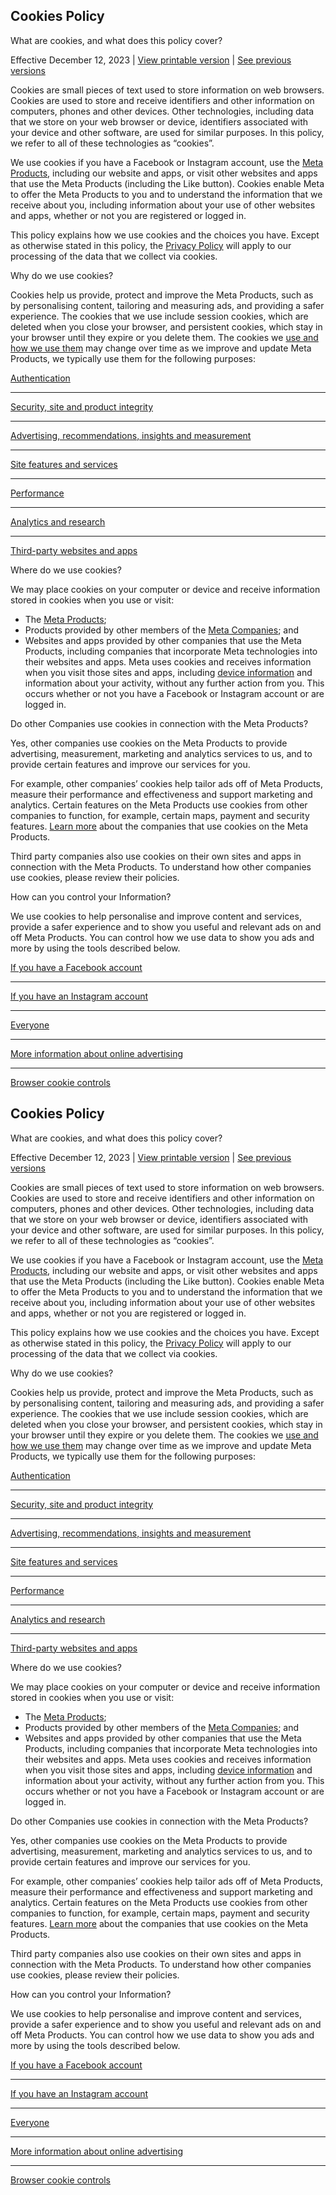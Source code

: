 Cookies Policy
--------------

What are cookies, and what does this policy cover?

Effective December 12, 2023 | [View printable version](https://mbasic.facebook.com/privacy/policies/cookies/printable/) | [See previous versions](https://www.facebook.com/privacy/policies/cookies/?show_versions=1)

Cookies are small pieces of text used to store information on web browsers. Cookies are used to store and receive identifiers and other information on computers, phones and other devices. Other technologies, including data that we store on your web browser or device, identifiers associated with your device and other software, are used for similar purposes. In this policy, we refer to all of these technologies as “cookies”.

We use cookies if you have a Facebook or Instagram account, use the [Meta Products](https://www.facebook.com/help/1561485474074139), including our website and apps, or visit other websites and apps that use the Meta Products (including the Like button). Cookies enable Meta to offer the Meta Products to you and to understand the information that we receive about you, including information about your use of other websites and apps, whether or not you are registered or logged in.

This policy explains how we use cookies and the choices you have. Except as otherwise stated in this policy, the [Privacy Policy](https://www.facebook.com/privacy/policy) will apply to our processing of the data that we collect via cookies.

Why do we use cookies?

Cookies help us provide, protect and improve the Meta Products, such as by personalising content, tailoring and measuring ads, and providing a safer experience. The cookies that we use include session cookies, which are deleted when you close your browser, and persistent cookies, which stay in your browser until they expire or you delete them. The cookies we [use and how we use them](https://www.facebook.com/privacy/policies/cookies/?annotations[0]=explanation%2F1_common_cookies_and_uses) may change over time as we improve and update Meta Products, we typically use them for the following purposes:

[Authentication](https://www.facebook.com/privacy/policies/cookies/?subpage=subpage-1.1)

* * *

[Security, site and product integrity](https://www.facebook.com/privacy/policies/cookies/?subpage=subpage-1.2)

* * *

[Advertising, recommendations, insights and measurement](https://www.facebook.com/privacy/policies/cookies/?subpage=subpage-1.3)

* * *

[Site features and services](https://www.facebook.com/privacy/policies/cookies/?subpage=subpage-1.4)

* * *

[Performance](https://www.facebook.com/privacy/policies/cookies/?subpage=subpage-1.5)

* * *

[Analytics and research](https://www.facebook.com/privacy/policies/cookies/?subpage=subpage-1.6)

* * *

[Third-party websites and apps](https://www.facebook.com/privacy/policies/cookies/?subpage=subpage-1.7)

Where do we use cookies?

We may place cookies on your computer or device and receive information stored in cookies when you use or visit:

* The [Meta Products](https://www.facebook.com/help/1561485474074139?ref=cookies);
* Products provided by other members of the [Meta Companies](https://www.facebook.com/help/111814505650678?ref=cookies); and
* Websites and apps provided by other companies that use the Meta Products, including companies that incorporate Meta technologies into their websites and apps. Meta uses cookies and receives information when you visit those sites and apps, including [device information](https://www.facebook.com/privacy/policies/cookies) and information about your activity, without any further action from you. This occurs whether or not you have a Facebook or Instagram account or are logged in.

Do other Companies use cookies in connection with the Meta Products?

Yes, other companies use cookies on the Meta Products to provide advertising, measurement, marketing and analytics services to us, and to provide certain features and improve our services for you.

For example, other companies’ cookies help tailor ads off of Meta Products, measure their performance and effectiveness and support marketing and analytics. Certain features on the Meta Products use cookies from other companies to function, for example, certain maps, payment and security features. [Learn more](https://www.facebook.com/privacy/policies/cookies/?annotations[0]=explanation%2F3_companies_list) about the companies that use cookies on the Meta Products.

Third party companies also use cookies on their own sites and apps in connection with the Meta Products. To understand how other companies use cookies, please review their policies.

How can you control your Information?

We use cookies to help personalise and improve content and services, provide a safer experience and to show you useful and relevant ads on and off Meta Products. You can control how we use data to show you ads and more by using the tools described below.

[If you have a Facebook account](https://www.facebook.com/privacy/policies/cookies/?subpage=subpage-4.1)

* * *

[If you have an Instagram account](https://www.facebook.com/privacy/policies/cookies/?subpage=subpage-4.2)

* * *

[Everyone](https://www.facebook.com/privacy/policies/cookies/?subpage=subpage-4.3)

* * *

[More information about online advertising](https://www.facebook.com/privacy/policies/cookies/?subpage=subpage-4.4)

* * *

[Browser cookie controls](https://www.facebook.com/privacy/policies/cookies/?subpage=subpage-4.5)

Cookies Policy
--------------

What are cookies, and what does this policy cover?

Effective December 12, 2023 | [View printable version](https://mbasic.facebook.com/privacy/policies/cookies/printable/) | [See previous versions](https://www.facebook.com/privacy/policies/cookies/?show_versions=1)

Cookies are small pieces of text used to store information on web browsers. Cookies are used to store and receive identifiers and other information on computers, phones and other devices. Other technologies, including data that we store on your web browser or device, identifiers associated with your device and other software, are used for similar purposes. In this policy, we refer to all of these technologies as “cookies”.

We use cookies if you have a Facebook or Instagram account, use the [Meta Products](https://www.facebook.com/help/1561485474074139), including our website and apps, or visit other websites and apps that use the Meta Products (including the Like button). Cookies enable Meta to offer the Meta Products to you and to understand the information that we receive about you, including information about your use of other websites and apps, whether or not you are registered or logged in.

This policy explains how we use cookies and the choices you have. Except as otherwise stated in this policy, the [Privacy Policy](https://www.facebook.com/privacy/policy) will apply to our processing of the data that we collect via cookies.

Why do we use cookies?

Cookies help us provide, protect and improve the Meta Products, such as by personalising content, tailoring and measuring ads, and providing a safer experience. The cookies that we use include session cookies, which are deleted when you close your browser, and persistent cookies, which stay in your browser until they expire or you delete them. The cookies we [use and how we use them](https://www.facebook.com/privacy/policies/cookies/?annotations[0]=explanation%2F1_common_cookies_and_uses) may change over time as we improve and update Meta Products, we typically use them for the following purposes:

[Authentication](https://www.facebook.com/privacy/policies/cookies/?subpage=subpage-1.1)

* * *

[Security, site and product integrity](https://www.facebook.com/privacy/policies/cookies/?subpage=subpage-1.2)

* * *

[Advertising, recommendations, insights and measurement](https://www.facebook.com/privacy/policies/cookies/?subpage=subpage-1.3)

* * *

[Site features and services](https://www.facebook.com/privacy/policies/cookies/?subpage=subpage-1.4)

* * *

[Performance](https://www.facebook.com/privacy/policies/cookies/?subpage=subpage-1.5)

* * *

[Analytics and research](https://www.facebook.com/privacy/policies/cookies/?subpage=subpage-1.6)

* * *

[Third-party websites and apps](https://www.facebook.com/privacy/policies/cookies/?subpage=subpage-1.7)

Where do we use cookies?

We may place cookies on your computer or device and receive information stored in cookies when you use or visit:

* The [Meta Products](https://www.facebook.com/help/1561485474074139?ref=cookies);
* Products provided by other members of the [Meta Companies](https://www.facebook.com/help/111814505650678?ref=cookies); and
* Websites and apps provided by other companies that use the Meta Products, including companies that incorporate Meta technologies into their websites and apps. Meta uses cookies and receives information when you visit those sites and apps, including [device information](https://www.facebook.com/privacy/policies/cookies) and information about your activity, without any further action from you. This occurs whether or not you have a Facebook or Instagram account or are logged in.

Do other Companies use cookies in connection with the Meta Products?

Yes, other companies use cookies on the Meta Products to provide advertising, measurement, marketing and analytics services to us, and to provide certain features and improve our services for you.

For example, other companies’ cookies help tailor ads off of Meta Products, measure their performance and effectiveness and support marketing and analytics. Certain features on the Meta Products use cookies from other companies to function, for example, certain maps, payment and security features. [Learn more](https://www.facebook.com/privacy/policies/cookies/?annotations[0]=explanation%2F3_companies_list) about the companies that use cookies on the Meta Products.

Third party companies also use cookies on their own sites and apps in connection with the Meta Products. To understand how other companies use cookies, please review their policies.

How can you control your Information?

We use cookies to help personalise and improve content and services, provide a safer experience and to show you useful and relevant ads on and off Meta Products. You can control how we use data to show you ads and more by using the tools described below.

[If you have a Facebook account](https://www.facebook.com/privacy/policies/cookies/?subpage=subpage-4.1)

* * *

[If you have an Instagram account](https://www.facebook.com/privacy/policies/cookies/?subpage=subpage-4.2)

* * *

[Everyone](https://www.facebook.com/privacy/policies/cookies/?subpage=subpage-4.3)

* * *

[More information about online advertising](https://www.facebook.com/privacy/policies/cookies/?subpage=subpage-4.4)

* * *

[Browser cookie controls](https://www.facebook.com/privacy/policies/cookies/?subpage=subpage-4.5)